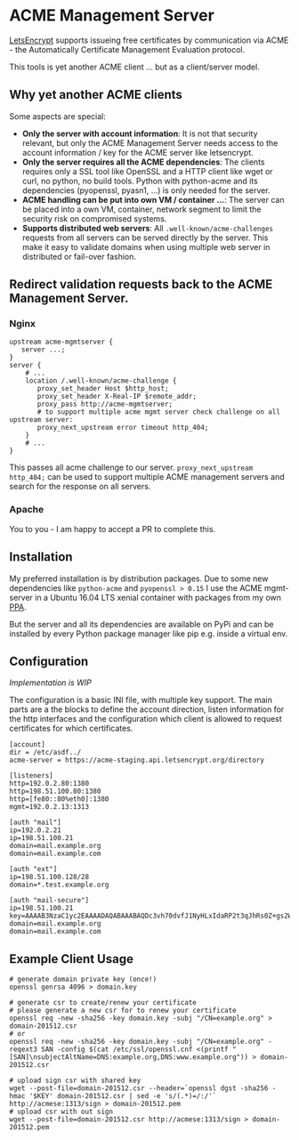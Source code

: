 ACME Management Server
======================

[LetsEncrypt](https://letsencrypt.org) supports issueing free certificates by communication via ACME - the Automatically Certificate Management Evaluation protocol.

This tools is yet another ACME client ... but as a client/server model.


## Why yet another ACME clients

Some aspects are special:

* **Only the server with account information**: It is not that security relevant, but only the ACME Management Server needs access to the account information / key for the ACME server like letsencrypt.
* **Only the server requires all the ACME dependencies**: The clients requires only a SSL tool like OpenSSL and a HTTP client like wget or curl, no python, no build tools. Python with python-acme and its dependencies (pyopenssl, pyasn1, ...) is only needed for the server.
* **ACME handling can be put into own VM / container ...**: The server can be placed into a own VM, container, network segment to limit the security risk on compromised systems.
* **Supports distributed web servers**: All `.well-known/acme-challenges` requests from all servers can be served directly by the server. This make it easy to validate domains when using multiple web server in distributed or fail-over fashion.


## Redirect validation requests back to the ACME Management Server.

### Nginx

```
upstream acme-mgmtserver {
   server ...;
}
server {
    # ...
    location /.well-known/acme-challenge {
       proxy_set_header Host $http_host;
       proxy_set_header X-Real-IP $remote_addr;
       proxy_pass http://acme-mgmtserver;
       # to support multiple acme mgmt server check challenge on all upstream server:
       proxy_next_upstream error timeout http_404;
    }
    # ...
}
```

This passes all acme challenge to our server. `proxy_next_upstream http_404;` can be used to support multiple ACME management servers and search for the response on all servers.

### Apache

You to you - I am happy to accept a PR to complete this.


## Installation

My preferred installation is by distribution packages. Due to some new dependencies like `python-acme` and `pyopenssl > 0.15` I use the ACME mgmt-server in a Ubuntu 16.04 LTS xenial container with packages from my own [PPA](https://launchpad.net/~malte.swart/+archive/ubuntu/acme).

But the server and all its dependencies are available on PyPi and can be installed by every Python package manager like pip e.g. inside a virtual env.


## Configuration

*Implementation is WIP*

The configuration is a basic INI file, with multiple key support. The main parts are a the blocks to define the account direction, listen information for the http interfaces and the configuration which client is allowed to request certificates for which certificates.

```
[account]
dir = /etc/asdf../
acme-server = https://acme-staging.api.letsencrypt.org/directory

[listeners]
http=192.0.2.80:1380
http=198.51.100.80:1380
http=[fe80::80%eth0]:1380
mgmt=192.0.2.13:1313

[auth "mail"]
ip=192.0.2.21
ip=198.51.100.21
domain=mail.example.org
domain=mail.example.com

[auth "ext"]
ip=198.51.100.128/28
domain=*.test.example.org

[auth "mail-secure"]
ip=198.51.100.21
key=AAAAB3NzaC1yc2EAAAADAQABAAABAQDc3vh70dvfJ1NyHLxIdaRP2t3qJhRs0Z+gs2WwCBvGbKuXr6WjqjlQpbHRADMSFVc9XVQSqnk4rmlg16t+3UMGCEmP1RpbJW2IHLTh0W8xabP9diSLhdBISxffrulNf1EFBvUaYblNa8svXhqGIh2IU7tz0ES0OeF+Fjj9B/ANWxljp0ntU/ni4/i/Z2iEjAujhyn+TK1dlyGQaUn8C6bxom5LTlHOZcuIgQq2z7ebRAZESdSrp1I/u5tbu9HHa6RWov+xTg9HAsar4WWiNYwEjQmD5AnSdajg2Zv7VUbWM/BklqJ3Ytpkl5SDpGtVOBJZnImGsBcyGjN8FT6+oDB7
domain=mail.example.org
domain=mail.example.com
```

## Example Client Usage

```
# generate domain private key (once!)
openssl genrsa 4096 > domain.key

# generate csr to create/renew your certificate
# please generate a new csr for to renew your certificate
openssl req -new -sha256 -key domain.key -subj "/CN=example.org" > domain-201512.csr
# or
openssl req -new -sha256 -key domain.key -subj "/CN=example.org" -reqext3 SAN -config $(cat /etc/ssl/openssl.cnf <(printf "[SAN]\nsubjectAltName=DNS:example.org,DNS:www.example.org")) > domain-201512.csr

# upload sign csr with shared key
wget --post-file=domain-201512.csr --header=`openssl dgst -sha256 -hmac '$KEY' domain-201512.csr | sed -e 's/(.*)=/:/'` http://acmese:1313/sign > domain-201512.pem
# upload csr with out sign
wget --post-file=domain-201512.csr http://acmese:1313/sign > domain-201512.pem
```
